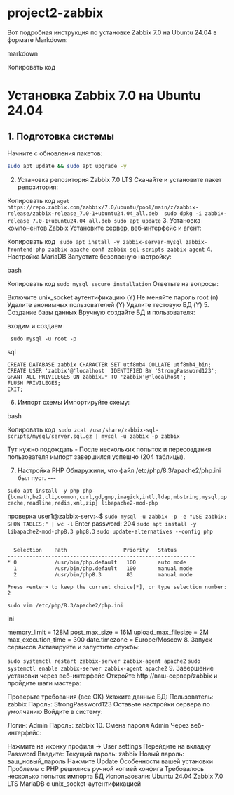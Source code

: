 # project2-zabbix
Вот подробная инструкция по установке Zabbix 7.0 на Ubuntu 24.04 в формате Markdown:

markdown

Копировать код
# Установка Zabbix 7.0 на Ubuntu 24.04

## 1. Подготовка системы
Начните с обновления пакетов:

```bash
sudo apt update && sudo apt upgrade -y
```
2. Установка репозитория Zabbix 7.0 LTS
Скачайте и установите пакет репозитория:


Копировать код ```
wget https://repo.zabbix.com/zabbix/7.0/ubuntu/pool/main/z/zabbix-release/zabbix-release_7.0-1+ubuntu24.04_all.deb 
 sudo dpkg -i zabbix-release_7.0-1+ubuntu24.04_all.deb
 sudo apt update ```
3. Установка компонентов Zabbix
Установите сервер, веб-интерфейс и агент:



Копировать код ```
sudo apt install -y zabbix-server-mysql zabbix-frontend-php zabbix-apache-conf zabbix-sql-scripts zabbix-agent```
4. Настройка MariaDB
Запустите безопасную настройку:

bash

Копировать код
```sudo mysql_secure_installation```
Ответьте на вопросы:

Включите unix_socket аутентификацию (Y)
Не меняйте пароль root (n)
Удалите анонимных пользователей (Y)
Удалите тестовую БД (Y)
5. Создание базы данных
Вручную создайте БД и пользователя:

входим и создаем
```
 sudo mysql -u root -p
```
sql

``` Копировать код
CREATE DATABASE zabbix CHARACTER SET utf8mb4 COLLATE utf8mb4_bin; 
CREATE USER 'zabbix'@'localhost' IDENTIFIED BY 'StrongPassword123';
GRANT ALL PRIVILEGES ON zabbix.* TO 'zabbix'@'localhost';
FLUSH PRIVILEGES;
EXIT;

```
6. Импорт схемы
Импортируйте схему:

bash

Копировать код```
sudo zcat /usr/share/zabbix-sql-scripts/mysql/server.sql.gz | mysql -u zabbix -p zabbix```

Тут нужно подождать - После нескольких попыток и пересоздания пользователя импорт завершился успешно (204 таблицы).

7. Настройка PHP
Обнаружили, что файл /etc/php/8.3/apache2/php.ini был пуст. ---

```sudo apt install -y php php-{bcmath,bz2,cli,common,curl,gd,gmp,imagick,intl,ldap,mbstring,mysql,opcache,readline,redis,xml,zip} libapache2-mod-php```

проверка 
user1@zabbix-serv:~$ ```sudo mysql -u zabbix -p -e "USE zabbix; SHOW TABLES;" | wc -l```
Enter password: 
204
```sudo apt install -y libapache2-mod-php8.3 php8.3```
```sudo update-alternatives --config php```
``` There are 2 choices for the alternative php (providing /usr/bin/php).

  Selection    Path                  Priority   Status
------------------------------------------------------------
* 0            /usr/bin/php.default   100       auto mode
  1            /usr/bin/php.default   100       manual mode
  2            /usr/bin/php8.3        83        manual mode

Press <enter> to keep the current choice[*], or type selection number: 2
```



```sudo vim /etc/php/8.3/apache2/php.ini```

ini


memory_limit = 128M
post_max_size = 16M
upload_max_filesize = 2M
max_execution_time = 300
date.timezone = Europe/Moscow
8. Запуск сервисов
Активируйте и запустите службы:


```sudo systemctl restart zabbix-server zabbix-agent apache2```
```sudo systemctl enable zabbix-server zabbix-agent apache2```
9. Завершение установки через веб-интерфейс
Откройте http://ваш-сервер/zabbix и пройдите шаги мастера:

Проверьте требования (все OK)
Укажите данные БД:
Пользователь: zabbix
Пароль: StrongPassword123
Оставьте настройки сервера по умолчанию
Войдите в систему:

Логин: Admin
Пароль: zabbix
10. Смена пароля Admin
Через веб-интерфейс:

Нажмите на иконку профиля → User settings
Перейдите на вкладку Password
Введите:
Текущий пароль: zabbix
Новый пароль: ваш_новый_пароль
Нажмите Update
Особенности вашей установки
Проблемы с PHP решились ручной копией конфига
Требовалось несколько попыток импорта БД
Использовали:
Ubuntu 24.04
Zabbix 7.0 LTS
MariaDB с unix_socket-аутентификацией
